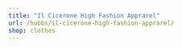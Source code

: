 ```yaml
---
title: "Il Cicerone High Fashion Apprarel"
url: /hobbs/il-cicerone-high-fashion-apprarel/
shop: clothes
---
```

